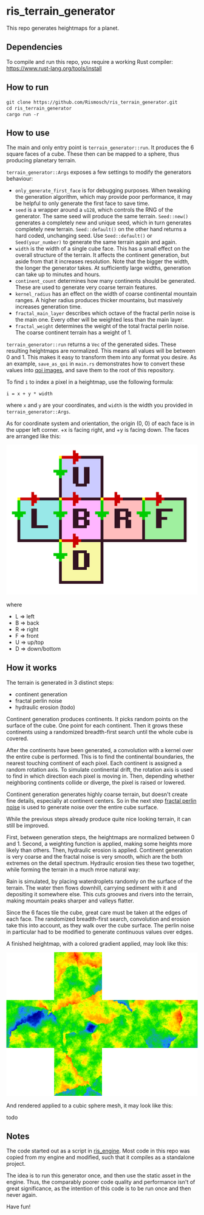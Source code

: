 # ris_terrain_generator

This repo generates heightmaps for a planet.

## Dependencies

To compile and run this repo, you require a working Rust compiler: https://www.rust-lang.org/tools/install

## How to run

    git clone https://github.com/Rismosch/ris_terrain_generator.git
    cd ris_terrain_generator
    cargo run -r

## How to use

The main and only entry point is `terrain_generator::run`. It produces the 6 square faces of a cube. These then can be mapped to a sphere, thus producing planetary terrain.

`terrain_generator::Args` exposes a few settings to modify the generators behaviour:

- `only_generate_first_face` is for debugging purposes. When tweaking the generation algorithm, which may provide poor performance, it may be helpful to only generate the first face to save time.
- `seed` is a wrapper around a `u128`, which controls the RNG of the generator. The same seed will produce the same terrain. `Seed::new()` generates a completely new and unique seed, which in turn generates completely new terrain. `Seed::default()` on the other hand returns a hard coded, unchanging seed. Use `Seed::default()` or `Seed(your_number)` to generate the same terrain again and again.
- `width` is the width of a single cube face. This has a small effect on the overall structure of the terrain. It affects the continent generation, but aside from that it increases resolution. Note that the bigger the width, the longer the generator takes. At sufficiently large widths, generation can take up to minutes and hours.
- `continent_count` determines how many continents should be generated. These are used to generate very coarse terrain features.
- `kernel_radius` has an effect on the width of coarse continental mountain ranges. A higher radius produces thicker mountains, but massively increases generation time.
- `fractal_main_layer` describes which octave of the fractal perlin noise is the main one. Every other will be weighted less than the main layer.
- `fractal_weight` determines the weight of the total fractal perlin noise. The coarse continent terrain has a weight of 1.

`terrain_generator::run` returns a `Vec` of the generated sides. These resulting heightmaps are normalized. This means all values will be between 0 and 1. This makes it easy to transform them into any format you desire. As an example, `save_as_qoi` in `main.rs` demonstrates how to convert these values into [qoi images](https://qoiformat.org/), and save them to the root of this repository.

To find `i` to index a pixel in a heightmap, use the following formula:

    i = x + y * width

where `x` and `y` are your coordinates, and `width` is the width you provided in `terrain_generator::Args`.

As for coordinate system and orientation, the origin (0, 0) of each face is in the upper left corner. +x is facing right, and +y is facing down. The faces are arranged like this:

![cube net](cube_net.png)

where

- L => left
- B => back
- R => right
- F => front
- U => up/top
- D => down/bottom

## How it works

The terrain is generated in 3 distinct steps:

- continent generation
- fractal perlin noise
- hydraulic erosion (todo)

Continent generation produces continents. It picks random points on the surface of the cube. One point for each continent. Then it grows these continents using a randomized breadth-first search until the whole cube is covered.

After the continents have been generated, a convolution with a kernel over the entire cube is performed. This is to find the continental boundaries, the nearest touching continent of each pixel. Each continent is assigned a random rotation axis. To simulate continental drift, the rotation axis is used to find in which direction each pixel is moving in. Then, depending whether neighboring continents collide or diverge, the pixel is raised or lowered.

Continent generation generates highly coarse terrain, but doesn't create fine details, especially at continent centers. So in the next step [fractal perlin noise](https://en.wikipedia.org/wiki/Perlin_noise) is used to generate noise over the entire cube surface.

While the previous steps already produce quite nice looking terrain, it can still be improved.

First, between generation steps, the heightmaps are normalized between 0 and 1. Second, a weighting function is applied, making some heights more likely than others. Then, hydraulic erosion is applied. Continent generation is very coarse and the fractal noise is very smooth, which are the both extremes on the detail spectrum. Hydraulic erosion ties these two together, while forming the terrain in a much mroe natural way:

Rain is simulated, by placing waterdroplets randomly on the surface of the terrain. The water then flows downhill, carrying sediment with it and depositing it somewhere else. This cuts grooves and rivers into the terrain, making mountain peaks sharper and valleys flatter.

Since the 6 faces tile the cube, great care must be taken at the edges of each face. The randomized breadth-first search, convolution and erosion take this into account, as they walk over the cube surface. The perlin noise in particular had to be modified to generate continuous values over edges. 

A finished heightmap, with a colored gradient applied, may look like this:

![example](example.png)

And rendered applied to a cubic sphere mesh, it may look like this:

todo

## Notes

The code started out as a script in [ris_engine](https://github.com/Rismosch/ris_engine). Most code in this repo was copied from my engine and modified, such that it compiles as a standalone project.

The idea is to run this generator once, and then use the static asset in the engine. Thus, the comparably poorer code quality and performance isn't of great significance, as the intention of this code is to be run once and then never again.

Have fun!
